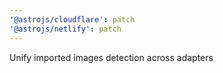 ```yaml
---
'@astrojs/cloudflare': patch
'@astrojs/netlify': patch
---
```


Unify imported images detection across adapters
